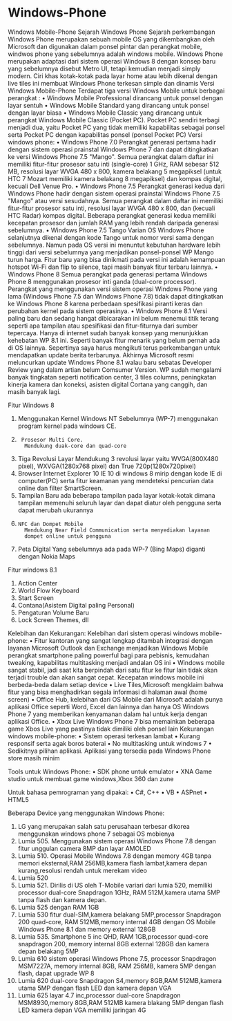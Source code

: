 Windows-Phone
=============

Windows Mobile-Phone
Sejarah Windows Phone
 	   Sejarah perkembangan Windows Phone  merupakan  sebuah mobile OS yang dikembangkan oleh Microsoft  dan  digunakan dalam ponsel pintar dan  perangkat mobile, windwos phone  yang sebelumnya  adalah windows mobile. Windows Phone merupakan adaptasi dari sistem operasi Windows 8 dengan konsep baru yang sebelumnya disebut Metro UI, tetapi kemudian menjadi simply modern. Ciri khas kotak-kotak pada layar home atau lebih dikenal dengan live tiles ini membuat Windows Phone terkesan simple dan dinamis
Versi Windows Mobile-Phone
Terdapat tiga versi Windows Mobile untuk berbagai perangkat : 
•	Windows Mobile Professional dirancang untuk ponsel dengan layar sentuh 
•	Windows Mobile Standard yang dirancang untuk ponsel dengan layar biasa 
•	Windows Mobile Classic yang dirancang untuk perangkat Windows Mobile Classic (Pocket PC).  Pocket PC sendiri terbagi menjadi dua, yaitu Pocket PC yang tidak memiliki kapabilitas sebagai ponsel serta Pocket PC dengan kapabilitas ponsel (ponsel Pocket PC)
     Versi windows phone:
•	Windows Phone 7.0
Perangkat generasi pertama hadir dengan sistem operasi prainstal Windows Phone 7 dan dapat ditingkatkan ke versi Windows Phone 7.5 "Mango". Semua perangkat dalam daftar ini memiliki fitur-fitur prosesor satu inti (single-core) 1 GHz, RAM sebesar 512 MB, resolusi layar WVGA 480 x 800, kamera belakang 5 megapiksel (untuk HTC 7 Mozart memiliki kamera belakang 8 megapiksel) dan kompas digital, kecuali Dell Venue Pro.
•	Windows Phone 7.5
Perangkat generasi kedua dari Windows Phone hadir dengan sistem operasi prainstal Windows Phone 7.5 "Mango" atau versi sesudahnya. Semua perangkat dalam daftar ini memiliki fitur-fitur prosesor satu inti, resolusi layar WVGA 480 x 800, dan (kecuali HTC Radar) kompas digital. Beberapa perangkat generasi kedua memiliki kecepatan prosesor dan jumlah RAM yang lebih rendah daripada generasi sebelumnya.
•	Windows Phone 7.5 Tango
Varian OS Windows Phone selanjutnya dikenal dengan kode Tango untuk nomor   versi sama dengan sebelumnya. Namun pada OS versi ini menuntut kebutuhan hardware lebih tinggi dari versi sebelumnya yang menjadikan ponsel-ponsel WP Mango turun harga. Fitur baru yang bisa dinikmati pada versi ini adalah kemampuan hotspot Wi-Fi dan flip to silence, tapi masih banyak fitur terbaru lainnya.
•	Windows Phone 8 
Semua perangkat pada generasi pertama Windows Phone 8 menggunakan prosesor inti ganda (dual-core processor). Perangkat yang menggunakan versi sistem operasi Windows Phone yang lama (Windows Phone 7.5 dan Windows Phone 7.8) tidak dapat ditingkatkan ke Windows Phone 8 karena perbedaan spesifikasi piranti keras dan perubahan kernel pada sistem operasinya.
•	Windows Phone 8.1
Versi paling baru dan sedang hangat dibicarakan ini belum menemui titik terang seperti apa tampilan atau spesifikasi dan fitur-fiturnya dari sumber tepercaya. Hanya di internet sudah banyak konsep yang menunjukkan kehebatan WP 8.1 ini. Seperti banyak fitur menarik yang belum pernah ada di OS lainnya. Sepertinya saya harus mengikuti terus perkembangan untuk mendapatkan update berita terbarunya.
Akhirnya Microsoft resmi meluncurkan update Windows Phone 8.1 walau baru sebatas Developer Review yang dalam artian belum Comsumer Version. WP sudah mengalami banyak tingkatan seperti notification center, 3 tiles columns, peningkatan kinerja kamera dan koneksi, asisten digital Cortana yang canggih, dan masih banyak lagi.


Fitur Windows 8
1.	Menggunakan Kernel Windows NT
         Sebelumnya (WP-7) menggunakan program kernel pada windows CE.
2.      Prosesor Multi Core. 
         Mendukung duak-core dan quad-core
3.	Tiga Revolusi Layar
         Mendukung 3 revolusi layar yaitu WVGA(800X480 pixel),
         WXVGA(1280x768 pixel) dan True 720p(1280x720pixel)
4.	Browser Internet Explorer 10
         IE 10 di windows 8 mirip dengan kode IE di computer(PC)
         serta fitur keamanan yang mendeteksi pencurian data online 
        dan filter SmartScreen.
5.    Tampilan Baru
        ada beberapa tampilan pada layar kotak-kotak dimana tampilan
        memenuhi  seluruh layar dan dapat diatur oleh pengguna serta
        dapat  merubah ukurannya
6.     NFC dan Dompet Mobile
         Mendukung Near Field Communication serta menyediakan layanan 
         dompet online untuk pengguna
7.	Peta Digital
        Yang sebelumnya ada pada WP-7 (Bing Maps) diganti dengan
        Nokia Maps

Fitur windows 8.1
1.	Action Center
2.	World Flow Keyboard
3.	Start Screen
4.	Contana(Asistem Digital paling Personal)
5.	Pengaturan Volume Baru
6.	Lock Screen Themes, dll

Kelebihan dan Kekurangan:
Kelebihan dari sistem operasi windows mobile-phone:
•	Fitur kantoran yang sangat lengkap ditambah integrasi dengan layanan Microsoft Outlook dan Exchange menjadikan Windows Mobile perangkat smartphone paling powerful bagi para pebisnis, kemudahan tweaking, kapabilitas multitasking menjadi andalan OS ini 
•	Windows mobile sangat stabil, jadi saat kita berpindah dari satu fitur ke fitur lain tidak akan terjadi trouble dan akan sangat cepat. Kecepatan windows mobile ini berbeda-beda dalam setiap device
•	Live Tiles,Microsoft mengklaim bahwa fitur yang bisa menghadirkan segala  informasi di halaman awal (home screen)
•	Office Hub, kelebihan dari OS Mobile dari Microsoft adalah punya aplikasi Office seperti Word, Excel dan lainnya dan hanya OS Windows Phone 7 yang memberikan kenyamanan dalam hal untuk kerja dengan aplikasi Office.
•	Xbox Live Windows Phone 7 bisa memainkan beberapa game Xbos Live yang pastinya tidak dimiliki oleh ponsel lain
Kekurangan windows mobile-phone:
•	Sistem operasi terkesan lambat 
•	 Kurang responsif serta agak boros baterai 
•	No multitasking untuk windows 7
•	Sedikitnya pilihan aplikasi. Aplikasi yang tersedia pada Windows Phone store  masih minim


Tools untuk Windows Phone:
•	SDK phone untuk emulator
•	XNA Game studio untuk membuat game windows,Xbox 360 dan zune

Untuk bahasa pemrograman yang dipakai:
•	C#, C++
•	VB
•	ASPnet
•	HTML5

Beberapa Device  yang menggunakan Windows Phone:
1.	LG yang merupakan salah satu perusahaan terbesar dikorea menggunakan windows phone 7 sebagai OS mobienya
2.	Lumia 505. Menggunakan sistem operasi Windows Phone 7.8 dengan fitur unggulan camera 8MP dan layar AMOLED
3.	Lumia 510. Operasi Mobile Windows 7.8 dengan memory 4GB tanpa memori eksternal,RAM 256MB,kamera flash lambat,kamera depan kurang,resolusi rendah untuk merekam video
4.	Lumia 520
5.	Lumia 521. Dirilis di US oleh T-Mobile variari dari lumia 520, memiliki processor  dual-core  Snapdragon 1GHz, RAM 512M,kamera utama 5MP tanpa flash dan kamera depan.
6.	Lumia 525 dengan RAM 1GB
7.	Lumia 530 fitur dual-SIM,kamera belakang 5MP,processor Snapdragon 200 quad-core, RAM 512MB,memory internal 4GB dengan OS Mobile Windows Phone 8.1 dan memory external 128GB
8.	Lumia 535. Smartphone 5 inc QHD, RAM 1GB,processor quad-core snapdragon 200, memory internal 8GB external 128GB dan kamera depan belakang 5MP
9.	Lumia 610 sistem operasi Windows Phone 7.5, processor Snapdragon MSM7227A, memory internal 8GB, RAM 256MB, kamera 5MP dengan flash, dapat upgrade WP 8
10.	 Lumia 620 dual-core Snapdragon S4,memory 8GB,RAM 512MB,kamera utama 5MP dengan flash LED dan kamera depan VGA
11.	Lumia 625 layar 4.7 inc,processor dual-core Snapdragon MSM8930,memory 8GB,RAM 512MB kamera blakang 5MP dengan flash LED kamera depan VGA memiliki jaringan 4G


